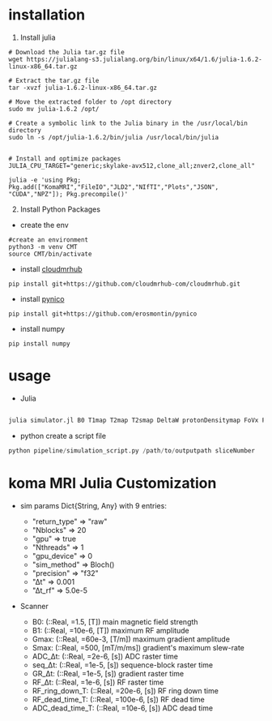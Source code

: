 # installation
1.  Install julia

```
# Download the Julia tar.gz file
wget https://julialang-s3.julialang.org/bin/linux/x64/1.6/julia-1.6.2-linux-x86_64.tar.gz

# Extract the tar.gz file
tar -xvzf julia-1.6.2-linux-x86_64.tar.gz

# Move the extracted folder to /opt directory
sudo mv julia-1.6.2 /opt/

# Create a symbolic link to the Julia binary in the /usr/local/bin directory
sudo ln -s /opt/julia-1.6.2/bin/julia /usr/local/bin/julia


# Install and optimize packages
JULIA_CPU_TARGET="generic;skylake-avx512,clone_all;znver2,clone_all"

julia -e 'using Pkg; Pkg.add(["KomaMRI","FileIO","JLD2","NIfTI","Plots","JSON", "CUDA","NPZ"]); Pkg.precompile()'
```

2. Install Python Packages
- create the env

```
#create an environment 
python3 -m venv CMT
source CMT/bin/activate
````

- install [cloudmrhub](https://github.com/cloudmrhub-com/cloudmrhub)
```
pip install git+https://github.com/cloudmrhub-com/cloudmrhub.git

```



- install [pynico](https://github.com/erosmontin/pynico)


```
pip install git+https://github.com/erosmontin/pynico

```

- install numpy
```
pip install numpy
```

# usage 
- Julia 
```julia

julia simulator.jl B0 T1map T2map T2smap DeltaW protonDensitymap FoVx FOVy dx sequence_name.pulseq /path/to/output/directory SLICENUM SENS_Directory GPU NunmberOfThreads

```

- python create a script file

```python
python pipeline/simulation_script.py /path/to/outputpath sliceNumber
```


# koma MRI Julia Customization 

- sim params
Dict{String, Any} with 9 entries:
  -  "return_type" => "raw"
  - "Nblocks"     => 20
  - "gpu"         => true
  - "Nthreads"    => 1
  - "gpu_device"  => 0
  - "sim_method"  => Bloch()
  - "precision"   => "f32"
  - "Δt"          => 0.001
  - "Δt_rf"       => 5.0e-5


- Scanner

  -  B0: (::Real, =1.5, [T]) main magnetic field strength
  - B1: (::Real, =10e-6, [T]) maximum RF amplitude
  - Gmax: (::Real, =60e-3, [T/m]) maximum gradient amplitude
  - Smax: (::Real, =500, [mT/m/ms]) gradient's maximum slew-rate
  - ADC_Δt: (::Real, =2e-6, [s]) ADC raster time
  - seq_Δt: (::Real, =1e-5, [s]) sequence-block raster time
  - GR_Δt: (::Real, =1e-5, [s]) gradient raster time
  - RF_Δt: (::Real, =1e-6, [s]) RF raster time
  - RF_ring_down_T: (::Real, =20e-6, [s]) RF ring down time
  - RF_dead_time_T: (::Real, =100e-6, [s]) RF dead time
  - ADC_dead_time_T: (::Real, =10e-6, [s]) ADC dead time



